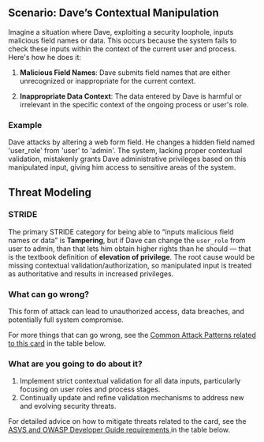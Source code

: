 ## Scenario: Dave’s Contextual Manipulation

Imagine a situation where Dave, exploiting a security loophole, inputs malicious field names or data. This occurs because the system fails to check these inputs within the context of the current user and process. Here's how he does it:

1. **Malicious Field Names**: Dave submits field names that are either unrecognized or inappropriate for the current context.

2. **Inappropriate Data Context**: The data entered by Dave is harmful or irrelevant in the specific context of the ongoing process or user's role.

### Example

Dave attacks by altering a web form field. He changes a hidden field named 'user_role' from 'user' to 'admin'. The system, lacking proper contextual validation, mistakenly grants Dave administrative privileges based on this manipulated input, giving him access to sensitive areas of the system.

## Threat Modeling

### STRIDE

The primary STRIDE category for being able to “inputs malicious field names or data” is **Tampering**, but if Dave can change the `user_role` from user to admin, than that lets him obtain higher rights than he should — that is the textbook definition of **elevation of privilege**. The root cause would be missing contextual validation/authorization, so manipulated input is treated as authoritative and results in increased privileges.

### What can go wrong?

This form of attack can lead to unauthorized access, data breaches, and potentially full system compromise.

For more things that can go wrong, see the [Common Attack Patterns related to this card](#mapping 'Common Attack Patterns related to this card [internal]') in the table below.

### What are you going to do about it?

1. Implement strict contextual validation for all data inputs, particularly focusing on user roles and process stages.
2. Continually update and refine validation mechanisms to address new and evolving security threats.

For detailed advice on how to mitigate threats related to the card, see the [ASVS and OWASP Developer Guide requirements ](#mapping 'ASVS and OWASP Developer Guide requirements [internal]') in the table below.
